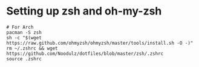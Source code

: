 # Setting up zsh and oh-my-zsh
```
# For Arch
pacman -S zsh
sh -c "$(wget https://raw.github.com/ohmyzsh/ohmyzsh/master/tools/install.sh -O -)"
rm ~/.zshrc && wget https://github.com/Noodulz/dotfiles/blob/master/zsh/.zshrc
source .zshrc
```
